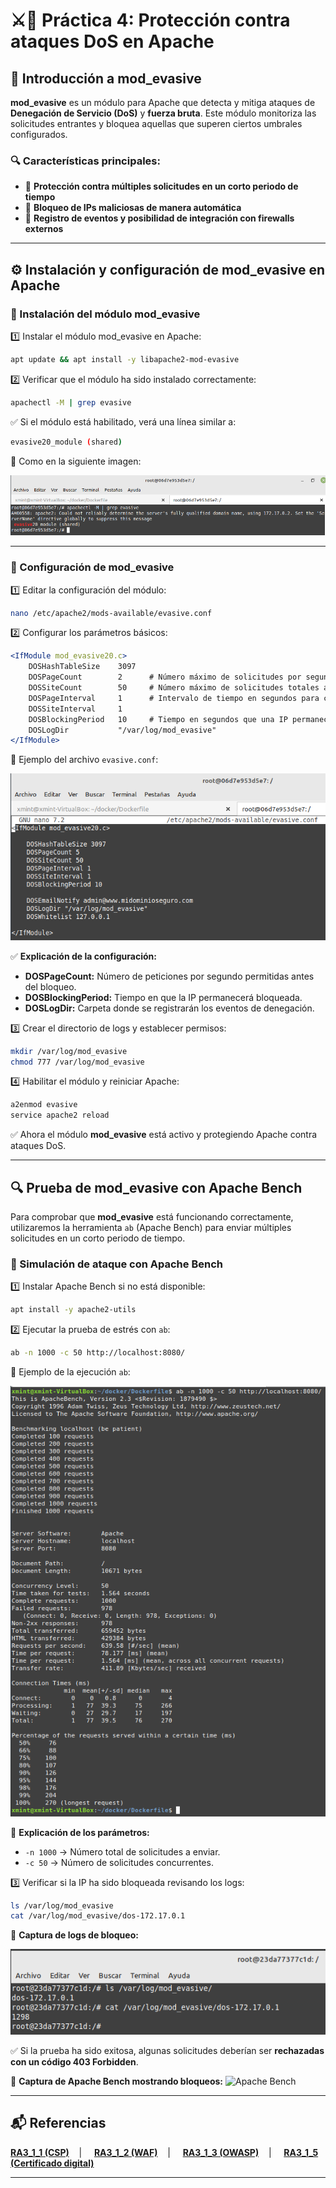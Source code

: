 # ⚔️🚫 Práctica 4: Protección contra ataques DoS en Apache

## 📌 Introducción a mod_evasive

**mod_evasive** es un módulo para Apache que detecta y mitiga ataques de **Denegación de Servicio (DoS)** y **fuerza bruta**. Este módulo monitoriza las solicitudes entrantes y bloquea aquellas que superen ciertos umbrales configurados.

### 🔍 Características principales:
- 🚫 **Protección contra múltiples solicitudes en un corto periodo de tiempo**
- 🚫 **Bloqueo de IPs maliciosas de manera automática**
- 🚫 **Registro de eventos y posibilidad de integración con firewalls externos**

---

## ⚙️ Instalación y configuración de mod_evasive en Apache

### 🔹 Instalación del módulo mod_evasive

1️⃣ Instalar el módulo mod_evasive en Apache:
```bash
apt update && apt install -y libapache2-mod-evasive
```

2️⃣ Verificar que el módulo ha sido instalado correctamente:
```bash
apachectl -M | grep evasive
```
✅ Si el módulo está habilitado, verá una línea similar a:
```bash
evasive20_module (shared)
```
📸 Como en la siguiente imagen:

![evasive-module](https://github.com/XaviGimReu/PPS-10836126/blob/main/template-main/RA3/RA3_1/assets/Ataques%20DDos/1.png)

---

### 🔹 Configuración de mod_evasive

1️⃣ Editar la configuración del módulo:
```bash
nano /etc/apache2/mods-available/evasive.conf
```

2️⃣ Configurar los parámetros básicos:
```apache
<IfModule mod_evasive20.c>
    DOSHashTableSize    3097
    DOSPageCount        2      # Número máximo de solicitudes por segundo antes del bloqueo
    DOSSiteCount        50     # Número máximo de solicitudes totales al servidor
    DOSPageInterval     1      # Intervalo de tiempo en segundos para contar las solicitudes
    DOSSiteInterval     1
    DOSBlockingPeriod   10     # Tiempo en segundos que una IP permanecerá bloqueada
    DOSLogDir           "/var/log/mod_evasive"
</IfModule>
```
📸 Ejemplo del archivo `evasive.conf`:

![evasive.conf](https://github.com/XaviGimReu/PPS-10836126/blob/main/template-main/RA3/RA3_1/assets/Ataques%20DDos/2.png)


✅ **Explicación de la configuración:**
- **DOSPageCount:** Número de peticiones por segundo permitidas antes del bloqueo.
- **DOSBlockingPeriod:** Tiempo en que la IP permanecerá bloqueada.
- **DOSLogDir:** Carpeta donde se registrarán los eventos de denegación.

3️⃣ Crear el directorio de logs y establecer permisos:
```bash
mkdir /var/log/mod_evasive
chmod 777 /var/log/mod_evasive
```

4️⃣ Habilitar el módulo y reiniciar Apache:
```bash
a2enmod evasive
service apache2 reload
```

✅ Ahora el módulo **mod_evasive** está activo y protegiendo Apache contra ataques DoS.

---

## 🔍 **Prueba de mod_evasive con Apache Bench**

Para comprobar que **mod_evasive** está funcionando correctamente, utilizaremos la herramienta `ab` (Apache Bench) para enviar múltiples solicitudes en un corto periodo de tiempo.

### 🔹 Simulación de ataque con Apache Bench

1️⃣ Instalar Apache Bench si no está disponible:
```bash
apt install -y apache2-utils
```

2️⃣ Ejecutar la prueba de estrés con `ab`:
```bash
ab -n 1000 -c 50 http://localhost:8080/
```
📸 Ejemplo de la ejecución `ab`:

![ab](https://github.com/XaviGimReu/PPS-10836126/blob/main/template-main/RA3/RA3_1/assets/Ataques%20DDos/3.png)

📌 **Explicación de los parámetros:**
- `-n 1000` → Número total de solicitudes a enviar.
- `-c 50` → Número de solicitudes concurrentes.

3️⃣ Verificar si la IP ha sido bloqueada revisando los logs:
```bash
ls /var/log/mod_evasive
cat /var/log/mod_evasive/dos-172.17.0.1
```
📸 **Captura de logs de bloqueo:**

![mod_evasive log](https://github.com/XaviGimReu/PPS-10836126/blob/main/template-main/RA3/RA3_1/assets/Ataques%20DDos/5.png)

✅ Si la prueba ha sido exitosa, algunas solicitudes deberían ser **rechazadas con un código 403 Forbidden**.

📸 **Captura de Apache Bench mostrando bloqueos:**
![Apache Bench](https://github.com/XaviGimReu/PPS-10836126/blob/main/template-main/RA3/RA3_1/assets/DOS/2.png)


---

## 📬 Referencias
**[RA3_1_1 (CSP)](https://github.com/XaviGimReu/PPS-10836126/tree/main/template-main/RA3/RA3_1/RA3_1_1)**&nbsp;&nbsp;&nbsp; | &nbsp;&nbsp;&nbsp;
**[RA3_1_2 (WAF)](https://github.com/XaviGimReu/PPS-10836126/tree/main/template-main/RA3/RA3_1/RA3_1_2)**&nbsp;&nbsp;&nbsp; | &nbsp;&nbsp;&nbsp;
**[RA3_1_3 (OWASP)](https://github.com/XaviGimReu/PPS-10836126/tree/main/template-main/RA3/RA3_1/RA3_1_3)**&nbsp;&nbsp;&nbsp; | &nbsp;&nbsp;&nbsp;
**[RA3_1_5 (Certificado digital)](https://github.com/XaviGimReu/PPS-10836126/tree/main/template-main/RA3/RA3_1/RA3_1_5)**

---

